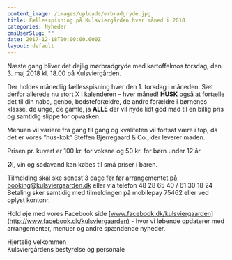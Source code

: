 ```yaml
---
content_image: /images/uploads/mrbradgryde.jpg
title: Fællesspisning på Kulsviergården hver måned i 2018
categories: Nyheder
cmsUserSlug: ""
date: 2017-12-18T00:00:00.000Z
layout: default
---
```


Næste gang bliver det dejlig mørbradgryde med kartoffelmos torsdag, den 3. maj 2018 kl. 18.00 på Kulsviergården.
   

Der holdes månedlig fællesspisning hver den 1. torsdag i måneden. Sæt derfor allerede nu stort X i kalenderen – hver måned! **HUSK** også at fortælle det til din nabo, genbo, bedsteforældre, de andre forældre i børnenes klasse, de unge, de gamle, ja  **ALLE** der vil nyde lidt god mad til en billig pris og samtidig slippe for opvasken.

Menuen vil variere fra gang til gang og kvaliteten vil fortsat være i top, da det er vores ”hus-kok” Steffen Bjerregaard & Co., der leverer maden.

 Prisen pr. kuvert er 100 kr. for voksne og 50 kr. for børn under 12 år.

 Øl, vin og sodavand kan købes til små priser i baren.

 Tilmelding skal ske senest 3 dage før før arrangementet på 
 [booking@kulsviergaarden.dk](mailto:booking@kulsviergaarden.dk) 
 eller via telefon 48 28 65 40 / 61 30 18 24  Betaling sker samtidig med tilmeldingen på mobilepay 75462 eller ved oplyst kontonr.  
   
 Hold øje med vores Facebook side [www.facebook.dk/kulsviergaarden](http://www.facebook.dk/kulsviergaarden) - hvor vi løbende opdaterer med arrangementer, menuer og andre spændende nyheder.

 Hjertelig velkommen   
 Kulsviergårdens bestyrelse og personale

  